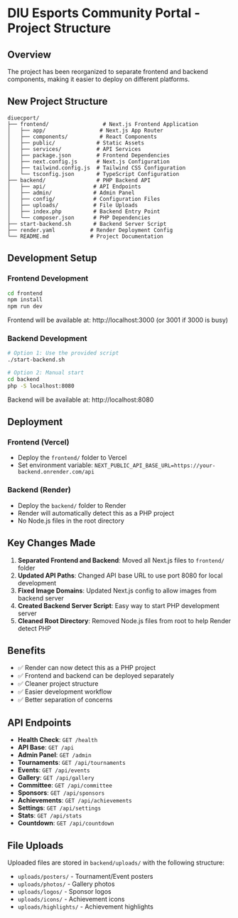 # DIU Esports Community Portal - Project Structure

## Overview
The project has been reorganized to separate frontend and backend components, making it easier to deploy on different platforms.

## New Project Structure

```
diuecport/
├── frontend/                 # Next.js Frontend Application
│   ├── app/                 # Next.js App Router
│   ├── components/          # React Components
│   ├── public/             # Static Assets
│   ├── services/           # API Services
│   ├── package.json        # Frontend Dependencies
│   ├── next.config.js      # Next.js Configuration
│   ├── tailwind.config.js  # Tailwind CSS Configuration
│   └── tsconfig.json       # TypeScript Configuration
├── backend/                # PHP Backend API
│   ├── api/               # API Endpoints
│   ├── admin/             # Admin Panel
│   ├── config/            # Configuration Files
│   ├── uploads/           # File Uploads
│   ├── index.php          # Backend Entry Point
│   └── composer.json      # PHP Dependencies
├── start-backend.sh       # Backend Server Script
├── render.yaml           # Render Deployment Config
└── README.md             # Project Documentation
```

## Development Setup

### Frontend Development
```bash
cd frontend
npm install
npm run dev
```
Frontend will be available at: http://localhost:3000 (or 3001 if 3000 is busy)

### Backend Development
```bash
# Option 1: Use the provided script
./start-backend.sh

# Option 2: Manual start
cd backend
php -S localhost:8080
```
Backend will be available at: http://localhost:8080

## Deployment

### Frontend (Vercel)
- Deploy the `frontend/` folder to Vercel
- Set environment variable: `NEXT_PUBLIC_API_BASE_URL=https://your-backend.onrender.com/api`

### Backend (Render)
- Deploy the `backend/` folder to Render
- Render will automatically detect this as a PHP project
- No Node.js files in the root directory

## Key Changes Made

1. **Separated Frontend and Backend**: Moved all Next.js files to `frontend/` folder
2. **Updated API Paths**: Changed API base URL to use port 8080 for local development
3. **Fixed Image Domains**: Updated Next.js config to allow images from backend server
4. **Created Backend Server Script**: Easy way to start PHP development server
5. **Cleaned Root Directory**: Removed Node.js files from root to help Render detect PHP

## Benefits

- ✅ Render can now detect this as a PHP project
- ✅ Frontend and backend can be deployed separately
- ✅ Cleaner project structure
- ✅ Easier development workflow
- ✅ Better separation of concerns

## API Endpoints

- **Health Check**: `GET /health`
- **API Base**: `GET /api`
- **Admin Panel**: `GET /admin`
- **Tournaments**: `GET /api/tournaments`
- **Events**: `GET /api/events`
- **Gallery**: `GET /api/gallery`
- **Committee**: `GET /api/committee`
- **Sponsors**: `GET /api/sponsors`
- **Achievements**: `GET /api/achievements`
- **Settings**: `GET /api/settings`
- **Stats**: `GET /api/stats`
- **Countdown**: `GET /api/countdown`

## File Uploads

Uploaded files are stored in `backend/uploads/` with the following structure:
- `uploads/posters/` - Tournament/Event posters
- `uploads/photos/` - Gallery photos
- `uploads/logos/` - Sponsor logos
- `uploads/icons/` - Achievement icons
- `uploads/highlights/` - Achievement highlights
